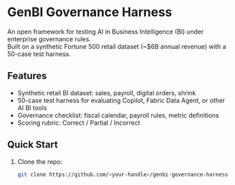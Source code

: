 # GenBI Governance Harness

An open framework for testing AI in Business Intelligence (BI) under enterprise governance rules.  
Built on a synthetic Fortune 500 retail dataset (~$6B annual revenue) with a 50-case test harness.

## Features
- Synthetic retail BI dataset: sales, payroll, digital orders, shrink
- 50-case test harness for evaluating Copilot, Fabric Data Agent, or other AI BI tools
- Governance checklist: fiscal calendar, payroll rules, metric definitions
- Scoring rubric: Correct / Partial / Incorrect

## Quick Start
1. Clone the repo:
   ```bash
   git clone https://github.com/<your-handle>/genbi-governance-harness

